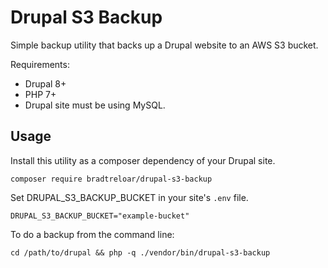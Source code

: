 Drupal S3 Backup
================

Simple backup utility that backs up a Drupal website to an AWS S3 bucket.

Requirements:
- Drupal 8+
- PHP 7+
- Drupal site must be using MySQL.

Usage
-----

Install this utility as a composer dependency of your Drupal site.
```
composer require bradtreloar/drupal-s3-backup
```

Set DRUPAL_S3_BACKUP_BUCKET in your site's `.env` file.
```
DRUPAL_S3_BACKUP_BUCKET="example-bucket"
```

To do a backup from the command line:
```
cd /path/to/drupal && php -q ./vendor/bin/drupal-s3-backup
```
